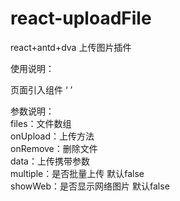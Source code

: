 # react-uploadFile
react+antd+dva 上传图片插件

使用说明：  

页面引入组件 ‘ <UploadFile files={} onUpload={} onRemove={} data={} />  ’

参数说明：  
files：文件数组  
onUpload：上传方法  
onRemove：删除文件  
data：上传携带参数  
multiple：是否批量上传  默认false  
showWeb：是否显示网络图片 默认false  

